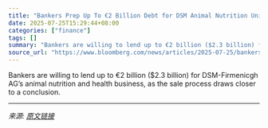 ```yaml
---
title: "Bankers Prep Up To €2 Billion Debt for DSM Animal Nutrition Unit"
date: 2025-07-25T15:29:44+08:00
categories: ["finance"]
tags: []
summary: "Bankers are willing to lend up to €2 billion ($2.3 billion) for DSM-Firmenicgh AG’s animal nutrition and health business, as the sale process draws closer to a conclusion."
source_url: "https://www.bloomberg.com/news/articles/2025-07-25/bankers-prep-up-to-2-billion-debt-for-dsm-animal-nutrition-unit"
---
```


Bankers are willing to lend up to €2 billion ($2.3 billion) for DSM-Firmenicgh AG’s animal nutrition and health business, as the sale process draws closer to a conclusion.

---

*来源: [原文链接](https://www.bloomberg.com/news/articles/2025-07-25/bankers-prep-up-to-2-billion-debt-for-dsm-animal-nutrition-unit)*

